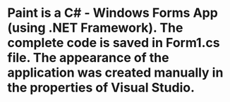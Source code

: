 # Paint is a C# - Windows Forms App (using .NET Framework). The complete code is saved in Form1.cs file. The appearance of the application was created manually in the properties of Visual Studio.

